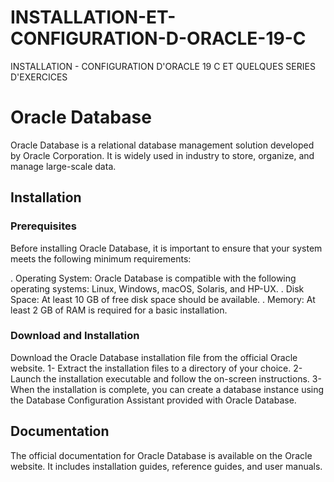 # INSTALLATION-ET-CONFIGURATION-D-ORACLE-19-C
INSTALLATION -  CONFIGURATION D'ORACLE 19 C ET QUELQUES SERIES D'EXERCICES 


# Oracle Database

Oracle Database is a relational database management solution developed by Oracle Corporation. 
It is widely used in industry to store, organize, and manage large-scale data.

## Installation

### Prerequisites

Before installing Oracle Database, it is important to ensure that your system meets the following minimum requirements:

. Operating System: Oracle Database is compatible with the following operating systems: Linux, Windows, macOS, Solaris, and HP-UX.
. Disk Space: At least 10 GB of free disk space should be available.
. Memory: At least 2 GB of RAM is required for a basic installation.


### Download and Installation


Download the Oracle Database installation file from the official Oracle website.
1- Extract the installation files to a directory of your choice.
2- Launch the installation executable and follow the on-screen instructions.
3- When the installation is complete, you can create a database instance using the Database Configuration Assistant provided with Oracle Database.

## Documentation

The official documentation for Oracle Database is available on the Oracle website. 
It includes installation guides, reference guides, and user manuals.



